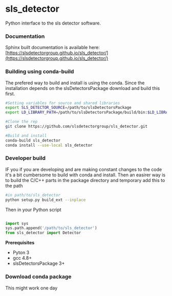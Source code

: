 # sls_detector
Python interface to the sls detector software.

### Documentation ###
Sphinx built documentation is available here:
[https://slsdetectorgroup.github.io/sls_detector/](https://slsdetectorgroup.github.io/sls_detector/)

### Building using conda-build ###

The prefered way to build and install is using the conda.  Since the installation depends on the slsDetectorsPackage download and build this first.

```bash
#Setting variables for source and shared libraries
export SLS_DETECTOR_SOURCE=/path/to/slsDetectorsPackage
export LD_LIBRARY_PATH=/path/to/slsDetectorsPackage/build/bin:$LD_LIBRARY_PATH

#Clone the rep
git clone https://github.com/slsdetectorgroup/sls_detector.git

#Build and install
conda-build sls_detector
conda install --use-local sls_detector

```
### Developer build ###

IF you if you are developing and are making constant changes to the code it's a bit cumbersome to build with conda and install. Then an easirer way is to build the C/C++ parts in the package directory and temporary add this to the path

```bash
#in path/to/sls_detector  
python setup.py build_ext --inplace
```
Then in your Python script
```python

import sys
sys.path.append('/path/to/sls_detector')
from sls_detector import Detector
```


**Prerequisites**
 * Pyton 3
 * gcc 4.8+
 * slsDetectorsPackage 3+ 

### Download conda package ###
This might work one day
